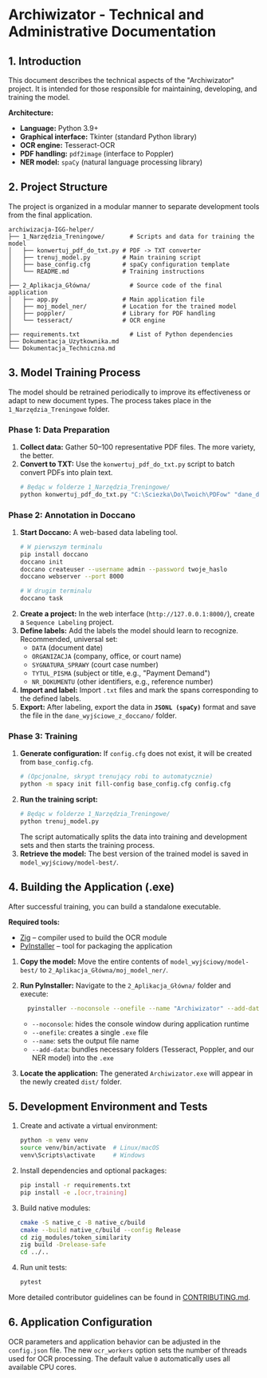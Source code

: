 # Archiwizator - Technical and Administrative Documentation

## 1. Introduction

This document describes the technical aspects of the "Archiwizator" project. It is intended for those responsible for maintaining, developing, and training the model.

**Architecture:**
*   **Language:** Python 3.9+
*   **Graphical interface:** Tkinter (standard Python library)
*   **OCR engine:** Tesseract-OCR
*   **PDF handling:** `pdf2image` (interface to Poppler)
*   **NER model:** `spaCy` (natural language processing library)

## 2. Project Structure

The project is organized in a modular manner to separate development tools from the final application.

```
archiwizacja-IGG-helper/
├── 1_Narzędzia_Treningowe/       # Scripts and data for training the model
│   ├── konwertuj_pdf_do_txt.py # PDF -> TXT converter
│   ├── trenuj_model.py         # Main training script
│   ├── base_config.cfg         # spaCy configuration template
│   └── README.md               # Training instructions
│
├── 2_Aplikacja_Główna/           # Source code of the final application
│   ├── app.py                  # Main application file
│   ├── moj_model_ner/          # Location for the trained model
│   ├── poppler/                # Library for PDF handling
│   └── tesseract/              # OCR engine
│
├── requirements.txt              # List of Python dependencies
├── Dokumentacja_Uzytkownika.md
└── Dokumentacja_Techniczna.md
```

## 3. Model Training Process

The model should be retrained periodically to improve its effectiveness or adapt to new document types. The process takes place in the `1_Narzędzia_Treningowe` folder.

### Phase 1: Data Preparation

1.  **Collect data:** Gather 50–100 representative PDF files. The more variety, the better.
2.  **Convert to TXT:** Use the `konwertuj_pdf_do_txt.py` script to batch convert PDFs into plain text.
    ```bash
    # Będąc w folderze 1_Narzędzia_Treningowe/
    python konwertuj_pdf_do_txt.py "C:\Sciezka\Do\Twoich\PDFow" "dane_do_etykietowania"
    ```

### Phase 2: Annotation in Doccano

1.  **Start Doccano:** A web-based data labeling tool.
    ```bash
    # W pierwszym terminalu
    pip install doccano
    doccano init
    doccano createuser --username admin --password twoje_haslo
    doccano webserver --port 8000

    # W drugim terminalu
    doccano task
    ```
2.  **Create a project:** In the web interface (`http://127.0.0.1:8000/`), create a `Sequence Labeling` project.
3.  **Define labels:** Add the labels the model should learn to recognize. Recommended, universal set:
    *   `DATA` (document date)
    *   `ORGANIZACJA` (company, office, or court name)
    *   `SYGNATURA_SPRAWY` (court case number)
    *   `TYTUL_PISMA` (subject or title, e.g., "Payment Demand")
    *   `NR_DOKUMENTU` (other identifiers, e.g., reference number)
4.  **Import and label:** Import `.txt` files and mark the spans corresponding to the defined labels.
5.  **Export:** After labeling, export the data in **`JSONL (spaCy)`** format and save the file in the `dane_wyjściowe_z_doccano/` folder.

### Phase 3: Training

1.  **Generate configuration:** If `config.cfg` does not exist, it will be created from `base_config.cfg`.
    ```bash
    # (Opcjonalne, skrypt trenujący robi to automatycznie)
    python -m spacy init fill-config base_config.cfg config.cfg
    ```
2.  **Run the training script:**
    ```bash
    # Będąc w folderze 1_Narzędzia_Treningowe/
    python trenuj_model.py
    ```
    The script automatically splits the data into training and development sets and then starts the training process.
3.  **Retrieve the model:** The best version of the trained model is saved in `model_wyjściowy/model-best/`.

## 4. Building the Application (.exe)

After successful training, you can build a standalone executable.

**Required tools:**

- [Zig](https://ziglang.org/download/) – compiler used to build the OCR module
- [PyInstaller](https://pyinstaller.org/en/stable/) – tool for packaging the application

1.  **Copy the model:** Move the entire contents of `model_wyjściowy/model-best/` to `2_Aplikacja_Główna/moj_model_ner/`.
2.  **Run PyInstaller:** Navigate to the `2_Aplikacja_Główna/` folder and execute:
    ```bash
      pyinstaller --noconsole --onefile --name "Archiwizator" --add-data "tesseract;tesseract" --add-data "poppler;poppler" --add-data "moj_model_ner;moj_model_ner" app.py
    ```
    *   `--noconsole`: hides the console window during application runtime
    *   `--onefile`: creates a single `.exe` file
    *   `--name`: sets the output file name
    *   `--add-data`: bundles necessary folders (Tesseract, Poppler, and our NER model) into the `.exe`

3.  **Locate the application:** The generated `Archiwizator.exe` will appear in the newly created `dist/` folder.

## 5. Development Environment and Tests

1. Create and activate a virtual environment:
   ```bash
   python -m venv venv
   source venv/bin/activate  # Linux/macOS
   venv\Scripts\activate     # Windows
   ```
2. Install dependencies and optional packages:
   ```bash
   pip install -r requirements.txt
   pip install -e .[ocr,training]
   ```
3. Build native modules:
   ```bash
   cmake -S native_c -B native_c/build
   cmake --build native_c/build --config Release
   cd zig_modules/token_similarity
   zig build -Drelease-safe
   cd ../..
   ```
4. Run unit tests:
   ```bash
   pytest
   ```

More detailed contributor guidelines can be found in [CONTRIBUTING.md](CONTRIBUTING.md).

## 6. Application Configuration

OCR parameters and application behavior can be adjusted in the `config.json` file. The new `ocr_workers` option sets the number of threads used for OCR processing. The default value `0` automatically uses all available CPU cores.
